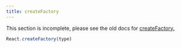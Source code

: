 ```yaml
---
title: createFactory
---
```


<Wip>

This section is incomplete, please see the old docs for [createFactory.](https://reactjs.org/docs/react-api.html#createfactory)

</Wip>


<Intro>

```js
React.createFactory(type)
```

</Intro>

<InlineToc />
